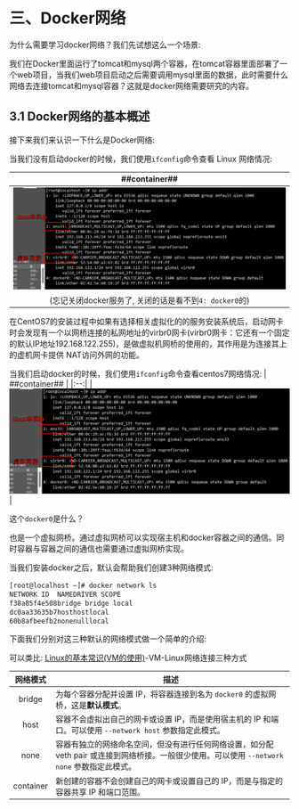 # 三、Docker网络
为什么需要学习docker网络？我们先试想这么一个场景:

我们在Docker里面运行了tomcat和mysql两个容器，在tomcat容器里面部署了一个web项目，当我们web项目启动之后需要调用mysql里面的数据，此时需要什么网络去连接tomcat和mysql容器？这就是docker网络需要研究的内容。

## 3.1 Docker网络的基本概述
接下来我们来认识一下什么是Docker网络:

当我们没有启动docker的时候，我们使用`ifconfig`命令查看 Linux 网络情况:

| ##container## |
|:--:|
|![Clip_2024-04-25_15-43-20.png ##w800##](./Clip_2024-04-25_15-43-20.png)|
|(忘记关闭docker服务了, 关闭的话是看不到`4: docker0`的)|

在CentOS7的安装过程中如果有选择相关虚拟化的的服务安装系统后，启动网卡时会发现有一个以网桥连接的私网地址的virbr0网卡(virbr0网卡：它还有一个固定的默认IP地址192.168.122.255)，是做虚拟机网桥的使用的，其作用是为连接其上的虚机网卡提供 NAT访问外网的功能。

当我们启动docker的时候，我们使用`ifconfig`命令查看centos7网络情况:
| ##container## |
|:--:|
|![Clip_2024-04-25_15-43-20.png ##w800##](./Clip_2024-04-25_15-43-20.png)|

这个`docker0`是什么？

也是一个虚拟网桥。通过虚拟网桥可以实现宿主机和docker容器之间的通信。同时容器与容器之间的通信也需要通过虚拟网桥实现。

当我们安装docker之后，默认会帮助我们创建3种网络模式:

```shell
[root@localhost ~]# docker network ls
NETWORK ID  NAMEDRIVER SCOPE
f38a85f4e508bridge bridge local
dc0aa33635b7hosthostlocal
60b8afbeefb2nonenulllocal
```

下面我们分别对这三种默认的网络模式做一个简单的介绍:

可以类比: [Linux的基本常识(VM的使用)](../../../../001-Linux/002-Linux基础篇/001-基本常识/001-Linux的基本常识【VM的使用】/index.md)-VM-Linux网络连接三种方式

|网络模式|描述|
|:-:|--|
|bridge|为每个容器分配并设置 IP，将容器连接到名为 `docker0` 的虚拟网桥，这是**默认模式**。|
|host| 容器不会虚拟出自己的网卡或设置 IP，而是使用宿主机的 IP 和端口。可以使用 `--network host` 参数指定此模式。|
|none|容器有独立的网络命名空间，但没有进行任何网络设置，如分配 veth pair 或连接到网络桥接。一般很少使用。可以使用 `--network none` 参数指定此模式。|
|container|新创建的容器不会创建自己的网卡或设置自己的 IP，而是与指定的容器共享 IP 和端口范围。|
